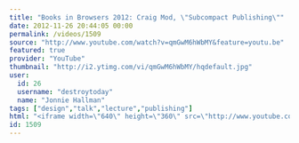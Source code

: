 ```yaml
---
title: "Books in Browsers 2012: Craig Mod, \"Subcompact Publishing\""
date: 2012-11-26 20:44:05 00:00
permalink: /videos/1509
source: "http://www.youtube.com/watch?v=qmGwM6hWbMY&feature=youtu.be"
featured: true
provider: "YouTube"
thumbnail: "http://i2.ytimg.com/vi/qmGwM6hWbMY/hqdefault.jpg"
user:
  id: 26
  username: "destroytoday"
  name: "Jonnie Hallman"
tags: ["design","talk","lecture","publishing"]
html: "<iframe width=\"640\" height=\"360\" src=\"http://www.youtube.com/embed/qmGwM6hWbMY?wmode=transparent&fs=1&feature=oembed\" frameborder=\"0\" allowfullscreen></iframe>"
id: 1509
---
```


